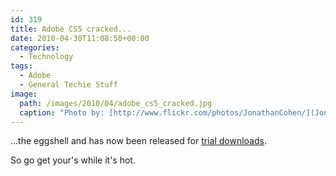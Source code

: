 ```yaml
---
id: 319
title: Adobe CS5 cracked...
date: 2010-04-30T11:08:50+00:00
categories:
  - Technology
tags:
  - Adobe
  - General Techie Stuff
image: 
  path: /images/2010/04/adobe_cs5_cracked.jpg
  caption: "Photo by: [http://www.flickr.com/photos/JonathanCohen/](JonathanCohen)"
---
```

...the eggshell and has now been released for <a title="Adobe CS5 Download" href="http://www.adobe.com/downloads/" target="_blank">trial downloads</a>.

So go get your's while it's hot.
